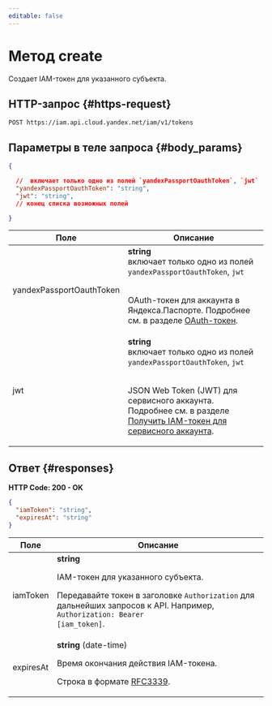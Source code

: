 ```yaml
---
editable: false
---
```


# Метод create
Создает IAM-токен для указанного субъекта.
 

 
## HTTP-запрос {#https-request}
```
POST https://iam.api.cloud.yandex.net/iam/v1/tokens
```
 
## Параметры в теле запроса {#body_params}
 
```json 
{

  //  включает только одно из полей `yandexPassportOauthToken`, `jwt`
  "yandexPassportOauthToken": "string",
  "jwt": "string",
  // конец списка возможных полей

}
```

 
Поле | Описание
--- | ---
yandexPassportOauthToken | **string** <br> включает только одно из полей `yandexPassportOauthToken`, `jwt`<br><br><p>OAuth-токен для аккаунта в Яндекса.Паспорте. Подробнее см. в разделе <a href="/docs/iam/concepts/authorization/oauth-token">OAuth-токен</a>.</p> 
jwt | **string** <br> включает только одно из полей `yandexPassportOauthToken`, `jwt`<br><br><p>JSON Web Token (JWT) для сервисного аккаунта. Подробнее см. в разделе <a href="/docs/iam/operations/iam-token/create-for-sa">Получить IAM-токен для сервисного аккаунта</a>.</p> 
 
## Ответ {#responses}
**HTTP Code: 200 - OK**

```json 
{
  "iamToken": "string",
  "expiresAt": "string"
}
```

 
Поле | Описание
--- | ---
iamToken | **string**<br><p>IAM-токен для указанного субъекта.</p> <p>Передавайте токен в заголовке <code>Authorization</code> для дальнейших запросов к API. Например, <code>Authorization: Bearer [iam_token]</code>.</p> 
expiresAt | **string** (date-time)<br><p>Время окончания действия IAM-токена.</p> <p>Строка в формате <a href="https://www.ietf.org/rfc/rfc3339.txt">RFC3339</a>.</p> 